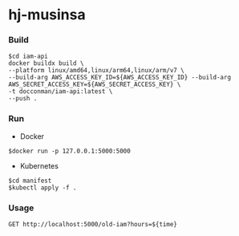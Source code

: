 # hj-musinsa

### Build
```
$cd iam-api
docker buildx build \
--platform linux/amd64,linux/arm64,linux/arm/v7 \
--build-arg AWS_ACCESS_KEY_ID=${AWS_ACCESS_KEY_ID} --build-arg AWS_SECRET_ACCESS_KEY=${AWS_SECRET_ACCESS_KEY} \
-t docconman/iam-api:latest \
--push .
```

### Run
* Docker
```
$docker run -p 127.0.0.1:5000:5000 
```

* Kubernetes
```
$cd manifest
$kubectl apply -f .
```

### Usage
```
GET http://localhost:5000/old-iam?hours=${time}
```